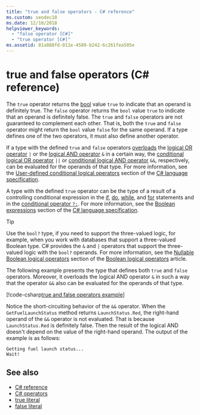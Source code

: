 ```yaml
---
title: "true and false operators - C# reference"
ms.custom: seodec18
ms.date: 12/10/2018
helpviewer_keywords: 
  - "false operator [C#]"
  - "true operator [C#]"
ms.assetid: 81a888fd-011e-4589-b242-6c261fea505e
---
```

# true and false operators (C# reference)

The `true` operator returns the [bool](../keywords/bool.md) value `true` to indicate that an operand is definitely true. The `false` operator returns the `bool` value `true` to indicate that an operand is definitely false. The `true` and `false` operators are not guaranteed to complement each other. That is, both the `true` and `false` operator might return the `bool` value `false` for the same operand. If a type defines one of the two operators, it must also define another operator.

If a type with the defined `true` and `false` operators [overloads](../keywords/operator.md) the [logical OR operator](boolean-logical-operators.md#logical-or-operator-) `|` or the [logical AND operator](boolean-logical-operators.md#logical-and-operator-) `&` in a certain way, the [conditional logical OR operator](boolean-logical-operators.md#conditional-logical-or-operator-) `||` or [conditional logical AND operator](boolean-logical-operators.md#conditional-logical-and-operator-) `&&`, respectively, can be evaluated for the operands of that type. For more information, see the [User-defined conditional logical operators](~/_csharplang/spec/expressions.md#user-defined-conditional-logical-operators) section of the [C# language specification](~/_csharplang/spec/introduction.md).

A type with the defined `true` operator can be the type of a result of a controlling conditional expression in the [if](../keywords/if-else.md), [do](../keywords/do.md), [while](../keywords/while.md), and [for](../keywords/for.md) statements and in the [conditional operator `?:`](conditional-operator.md). For more information, see the [Boolean expressions](~/_csharplang/spec/expressions.md#boolean-expressions) section of the [C# language specification](~/_csharplang/spec/introduction.md).

> [!TIP]
> Use the `bool?` type, if you need to support the three-valued logic, for example, when you work with databases that support a three-valued Boolean type. C# provides the `&` and `|` operators that support the three-valued logic with the `bool?` operands. For more information, see the [Nullable Boolean logical operators](boolean-logical-operators.md#nullable-boolean-logical-operators) section of the [Boolean logical operators](boolean-logical-operators.md) article.

The following example presents the type that defines both `true` and `false` operators. Moreover, it overloads the logical AND operator `&` in such a way that the operator `&&` also can be evaluated for the operands of that type.

[!code-csharp[true and false operators example](~/samples/csharp/language-reference/operators/TrueFalseOperators.cs)]

Notice the short-circuiting behavior of the `&&` operator. When the `GetFuelLaunchStatus` method returns `LaunchStatus.Red`, the right-hand operand of the `&&` operator is not evaluated. That is because `LaunchStatus.Red` is definitely false. Then the result of the logical AND doesn't depend on the value of the right-hand operand. The output of the example is as follows:

```console
Getting fuel launch status...
Wait!
```

## See also

- [C# reference](../index.md)
- [C# operators](index.md)
- [true literal](../keywords/true-literal.md)
- [false literal](../keywords/false-literal.md)
